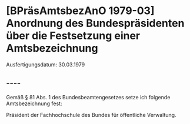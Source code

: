 # [BPräsAmtsbezAnO 1979-03] Anordnung des Bundespräsidenten über die Festsetzung einer Amtsbezeichnung

Ausfertigungsdatum: 30.03.1979

 

## ----

Gemäß § 81 Abs. 1 des Bundesbeamtengesetzes setze ich folgende Amtsbezeichnung fest:

  
Präsident der Fachhochschule des Bundes für öffentliche Verwaltung.

